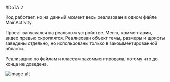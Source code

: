 #DoTA 2
 
Код работает, но на данный момент весь реализован в одном файле MainActivity.

Проект запускался на реальном устройстве.
Меню, комментарии, видео превью скроллятся. Реализован объект темы, размеры и шрифты заведены отдельно, но использованы только в закомментированной области.

Реализацию по файлам и классам закомментировала, потому что до конца не доведена.

![image alt](https://github.com/Yulno/Android_Lab1_DoTA2/blob/main/3fd10ce2-3d87-4381-b260-dea74dcd0cc6.jfif)

